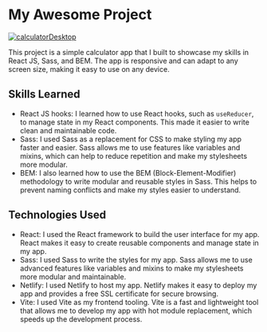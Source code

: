 # My Awesome Project
[![calculatorDesktop](https://user-images.githubusercontent.com/95954371/207591582-356b788c-e034-4c77-86fb-5116688f6e2f.png)](https://adiecalc.netlify.app/)

This project is a simple calculator app that I built to showcase my skills in React JS, Sass, and BEM. The app is responsive and can adapt to any screen size, making it easy to use on any device.

## Skills Learned

- React JS hooks: I learned how to use React hooks, such as `useReducer`, to manage state in my React components. This made it easier to write clean and maintainable code.
- Sass: I used Sass as a replacement for CSS to make styling my app faster and easier. Sass allows me to use features like variables and mixins, which can help to reduce repetition and make my stylesheets more modular.
- BEM: I also learned how to use the BEM (Block-Element-Modifier) methodology to write modular and reusable styles in Sass. This helps to prevent naming conflicts and make my styles easier to understand.

## Technologies Used

- React: I used the React framework to build the user interface for my app. React makes it easy to create reusable components and manage state in my app.
- Sass: I used Sass to write the styles for my app. Sass allows me to use advanced features like variables and mixins to make my stylesheets more modular and maintainable.
- Netlify: I used Netlify to host my app. Netlify makes it easy to deploy my app and provides a free SSL certificate for secure browsing.
- Vite: I used Vite as my frontend tooling. Vite is a fast and lightweight tool that allows me to develop my app with hot module replacement, which speeds up the development process.
